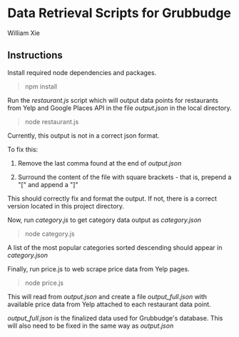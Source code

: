 # Data Retrieval Scripts for Grubbudge
William Xie

## Instructions

Install required node dependencies and packages.

> npm install

Run the *restaurant.js* script which will output data points for restaurants from Yelp and Google Places API in the file *output.json* in the local directory.

> node restaurant.js

Currently, this output is not in a correct json format. 

To fix this: 

1) Remove the last comma found at the end of *output.json*

2) Surround the content of the file with square brackets - that is, prepend a "[" and append a "]"

This should correctly fix and format the output. If not, there is a correct version located in this project directory.

Now, run *category.js* to get category data output as *category.json*

> node category.js

A list of the most popular categories sorted descending should appear in *category.json*

Finally, run price.js to web scrape price data from Yelp pages.

> node price.js

This will read from *output.json* and create a file *output_full.json* with available price data from Yelp attached to each restaurant data point.

*output_full.json* is the finalized data used for Grubbudge's database. This will also need to be fixed in the same way as *output.json*
